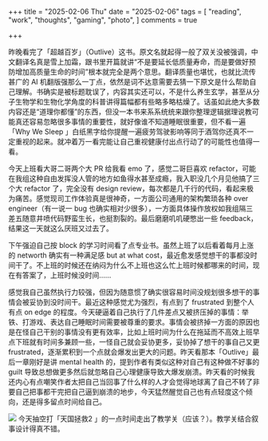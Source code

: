 +++
title = "2025-02-06 Thu"
date = "2025-02-06"
tags = [
    "reading",
    "work",
    "thoughts",
    "gaming",
    "photo",
]
comments = true

+++

昨晚看完了「超越百岁」（Outlive）这书。原文名就起得一般了双关没被强调，中文翻译名真是雪上加霜，跟书里开篇就讲“不是要延长低质量寿命，而是要做好预防增加高质量生命的时间”根本就完全是两个意思。翻译质量也堪忧，也就比流传甚广的 AI 机翻版强那么一丁点，依然是词不达意需要去猜一下原文是什么帮助自己理解。书确实是被标题耽误了，内容其实还可以，不是什么养生玄学，甚至从分子生物学和生物化学角度的科普讲得篇幅都有些略多略枯燥了。话虽如此绝大多数内容还是“道理你都懂”的东西，但没一本书来系系统统来跟你整理逻辑据理说教可能真还容易忽略很多事情的重要性，就好像谁不知道睡眠很重要，但不看一遍「Why We Sleep 」白纸黑字给你提醒一遍疲劳驾驶影响等同于酒驾你还真不一定重视的起来。就冲着万一看完能让自己重视健康付出点行动了的可能性也值得一看。

今天上班看大哥二哥两个大 PR 给我看 emo 了，感觉二哥巨喜欢 refactor，可能在我组这种自由发挥没人管的地方如鱼得水甚至成瘾，我入职没几个月见他搞了三个大 refactor 了，完全没有 design review，每次都是几千行的代码，看起来极为痛苦。感觉现司工作体验真是很神奇，一方面公司通用的架构繁琐各种 over engineer（有一说一 bug 也确实相对少很多），一方面具体操作放权如我组隔三差五随意井喷代码野蛮生长，也挺割裂的。最后磨磨叽叽硬憋出一些 feedback，结果这一天就这么厌班又过去了。

下午强迫自己按 block 的学习时间看了点专业书。虽然上班了以后看着每月上涨的 networth 确实有一种满足感 but at what cost，最近愈发感觉想干的事都没时间干了。不上班的时候还在纳闷为什么不上班也这么忙上班时候都哪来的时间，现在有答案了，上班时候没时间……

感觉我自己虽然执行力较强，但因为随意惯了确实很容易时间没规划很多想干的事情会被妥协到没时间干。最近这种感觉尤为强烈，有点到了 frustrated 到整个人有点 on edge 的程度。今天硬逼着自己执行了几件差点又被挤压掉的事情：举铁、打游戏、表达自己睡眠时间需要被尊重的要求。事情会被挤掉一方面的原因也是在怪自己干别的事情没有更有效率，比如上班时间为什么在拖延而不高效上班早点下班就有时间多兼顾一些，一怪自己就会妥协更多，妥协掉了想干的事自己又更 frustrated，逐渐累积到一个点就会爆发出更大的问题。昨天看那本「Outlive」最后一章刚好是讲 mental health 的，提到作者有类似这种对自己有这种做不好事的 guilt 导致总想做更多然后就忽略自己心理健康导致大爆发崩溃。昨天看的时候我还内心有点嘲笑作者太把自己当回事了什么样的人才会觉得地球离了自己不转了非要自己把事都干完把自己逼到崩溃的地步，今天猛然醒觉自己也有点轻度这个倾向，还是得多留点时间给自己。

![](https://media.douchi.space/douchi/media_attachments/files/113/960/897/480/947/019/original/0ad98d79ee24dec6.jpg)
今天抽空打「天国拯救2 」的一点时间走出了教学关（应该？）。教学关结合叙事设计得真不错。